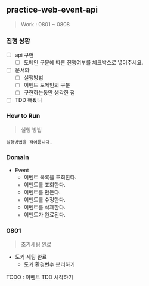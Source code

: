 ## practice-web-event-api

> Work : 0801 ~ 0808

### 진행 상황

- [ ] api 구현
  - [ ] 도메인 구분에 따른 진행여부를 체크박스로 넣어주세요.
- [ ] 문서화
  - [ ] 실행방법
  - [ ] 이벤트 도메인의 구분
  - [ ] 구현하는동안 생각한 점
- [ ] TDD 해봤니

### How to Run

> 실행 방법

`실행방법을 적어둡니다.`

### Domain

- Event
  - 이벤트 목록을 조회한다.
  - 이벤트를 조회한다.
  - 이벤트를 만든다.
  - 이벤트를 수정한다.
  - 이벤트를 삭제한다.
  - 이벤트가 완료된다.

### 0801

> 초기세팅 완료

- 도커 세팅 완료
  - 도커 환경변수 분리하기

TODO : 이벤트 TDD 시작하기

